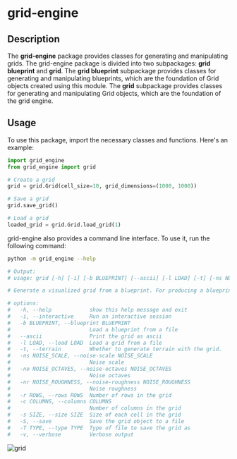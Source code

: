 # grid-engine

## Description

The **grid-engine** package provides classes for generating and manipulating grids. The grid-engine package is divided into two subpackages: **grid blueprint** and **grid**. The **grid blueprint** subpackage provides classes for generating and manipulating blueprints, which are the foundation of Grid objects created using this module. The **grid** subpackage provides classes for generating and manipulating Grid objects, which are the foundation of the grid engine.

## Usage

To use this package, import the necessary classes and functions. Here's an example:

```python
import grid_engine
from grid_engine import grid

# Create a grid
grid = grid.Grid(cell_size=10, grid_dimensions=(1000, 1000))

# Save a grid
grid.save_grid()

# Load a grid
loaded_grid = grid.Grid.load_grid(1)
```

grid-engine also provides a command line interface. To use it, run the following command:

```bash
python -m grid_engine --help

# Output:
# usage: grid [-h] [-i] [-b BLUEPRINT] [--ascii] [-l LOAD] [-t] [-ns NOISE_SCALE] [-no NOISE_OCTAVES] [-nr NOISE_ROUGHNESS] [-r ROWS] [-c COLUMNS] [-s SIZE] [-S] [-T TYPE] [-v]

# Generate a visualized grid from a blueprint. For producing a blueprint, see the blueprint module.

# options:
#   -h, --help            show this help message and exit
#   -i, --interactive     Run an interactive session
#   -b BLUEPRINT, --blueprint BLUEPRINT
#                         Load a blueprint from a file
#   --ascii               Print the grid as ascii
#   -l LOAD, --load LOAD  Load a grid from a file
#   -t, --terrain         Whether to generate terrain with the grid.
#   -ns NOISE_SCALE, --noise-scale NOISE_SCALE
#                         Noise scale
#   -no NOISE_OCTAVES, --noise-octaves NOISE_OCTAVES
#                         Noise octaves
#   -nr NOISE_ROUGHNESS, --noise-roughness NOISE_ROUGHNESS
#                         Noise roughness
#   -r ROWS, --rows ROWS  Number of rows in the grid
#   -c COLUMNS, --columns COLUMNS
#                         Number of columns in the grid
#   -s SIZE, --size SIZE  Size of each cell in the grid
#   -S, --save            Save the grid object to a file
#   -T TYPE, --type TYPE  Type of file to save the grid as
#   -v, --verbose         Verbose output
``````

![grid](src/grid/terrain_grids/test_joe6.png)

